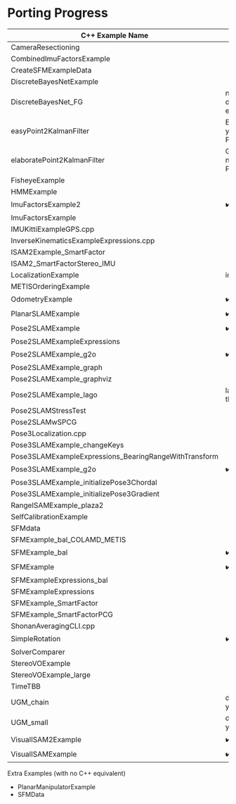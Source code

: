 # Porting Progress

| C++ Example Name                                      | Ported |
|-------------------------------------------------------|--------|
| CameraResectioning                                    |        |
| CombinedImuFactorsExample                             |        |
| CreateSFMExampleData                                  |        |
| DiscreteBayesNetExample                               |        |
| DiscreteBayesNet_FG                                   | none of the required discrete functionality is exposed through Python |
| easyPoint2KalmanFilter                                | ExtendedKalmanFilter not yet exposed through Python |
| elaboratePoint2KalmanFilter                           | GaussianSequentialSolver not yet exposed through Python |
| FisheyeExample                                        |        |
| HMMExample                                            |        |
| ImuFactorsExample2                                    | :heavy_check_mark:      |
| ImuFactorsExample                                     |        |
| IMUKittiExampleGPS.cpp                                |        |
| InverseKinematicsExampleExpressions.cpp               |        |
| ISAM2Example_SmartFactor                              |        |
| ISAM2_SmartFactorStereo_IMU                           |        |
| LocalizationExample                                   | impossible? |
| METISOrderingExample                                  |        |
| OdometryExample                                       | :heavy_check_mark:      |
| PlanarSLAMExample                                     | :heavy_check_mark:      |
| Pose2SLAMExample                                      | :heavy_check_mark:      |
| Pose2SLAMExampleExpressions                           |        |
| Pose2SLAMExample_g2o                                  | :heavy_check_mark:      |
| Pose2SLAMExample_graph                                |        |
| Pose2SLAMExample_graphviz                             |        |
| Pose2SLAMExample_lago                                 | lago not yet exposed through Python |
| Pose2SLAMStressTest                                   |        |
| Pose2SLAMwSPCG                                        |        |
| Pose3Localization.cpp                                 |        |
| Pose3SLAMExample_changeKeys                           |        |
| Pose3SLAMExampleExpressions_BearingRangeWithTransform |        |
| Pose3SLAMExample_g2o                                  | :heavy_check_mark:      |
| Pose3SLAMExample_initializePose3Chordal               |        |
| Pose3SLAMExample_initializePose3Gradient              |        |
| RangeISAMExample_plaza2                               |        |
| SelfCalibrationExample                                |        |
| SFMdata                                               |        |     
| SFMExample_bal_COLAMD_METIS                           |        |
| SFMExample_bal                                        | :heavy_check_mark:       |
| SFMExample                                            | :heavy_check_mark:      |
| SFMExampleExpressions_bal                             |        |
| SFMExampleExpressions                                 |        |
| SFMExample_SmartFactor                                |        |
| SFMExample_SmartFactorPCG                             |        |
| ShonanAveragingCLI.cpp                                |        |
| SimpleRotation                                        | :heavy_check_mark:      |
| SolverComparer                                        |        |
| StereoVOExample                                       |        |
| StereoVOExample_large                                 |        |
| TimeTBB                                               |        |
| UGM_chain                                             | discrete functionality not yet exposed |
| UGM_small                                             | discrete functionality not yet exposed |
| VisualISAM2Example                                    | :heavy_check_mark:      |
| VisualISAMExample                                     | :heavy_check_mark:      |

Extra Examples (with no C++ equivalent)
- PlanarManipulatorExample
- SFMData
